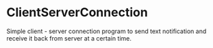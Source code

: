 # ClientServerConnection

Simple client - server connection program to send text notification and receive it back from server at a certain time.
